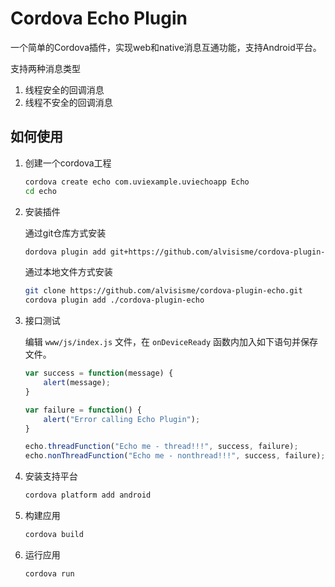 # Cordova Echo Plugin

一个简单的Cordova插件，实现web和native消息互通功能，支持Android平台。

支持两种消息类型

1. 线程安全的回调消息
2. 线程不安全的回调消息

## 如何使用

1. 创建一个cordova工程

    ```bash
    cordova create echo com.uviexample.uviechoapp Echo
    cd echo
    ```

2. 安装插件

    通过git仓库方式安装

    ```bash
    dordova plugin add git+https://github.com/alvisisme/cordova-plugin-echo.git
    ```

    通过本地文件方式安装

    ```bash
    git clone https://github.com/alvisisme/cordova-plugin-echo.git
    cordova plugin add ./cordova-plugin-echo
    ```

3. 接口测试

    编辑 `www/js/index.js` 文件，在 `onDeviceReady` 函数内加入如下语句并保存文件。

    ```js
    var success = function(message) {
        alert(message);
    }

    var failure = function() {
        alert("Error calling Echo Plugin");
    }

    echo.threadFunction("Echo me - thread!!!", success, failure);
    echo.nonThreadFunction("Echo me - nonthread!!!", success, failure);
    ```

4. 安装支持平台

    ```bash
    cordova platform add android
    ```

5. 构建应用

    ```bash
    cordova build
    ```    

6. 运行应用

    ```bash
    cordova run
    ```
